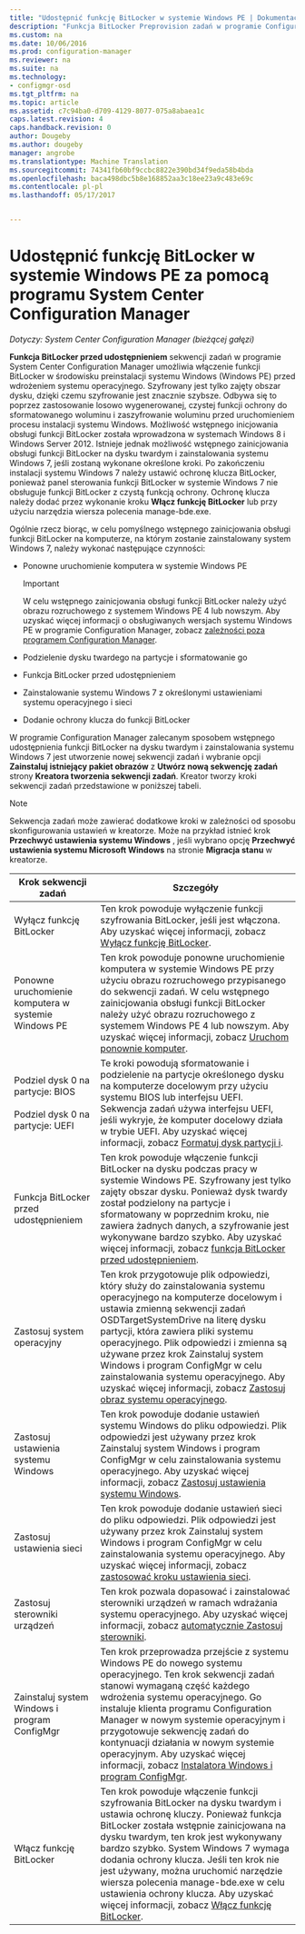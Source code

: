 ```yaml
---
title: "Udostępnić funkcję BitLocker w systemie Windows PE | Dokumentacja firmy Microsoft"
description: "Funkcja BitLocker Preprovision zadań w programie Configuration Manager włącza funkcję BitLocker w środowisku preinstalacji systemu Windows przed wdrożeniem systemu operacyjnego."
ms.custom: na
ms.date: 10/06/2016
ms.prod: configuration-manager
ms.reviewer: na
ms.suite: na
ms.technology:
- configmgr-osd
ms.tgt_pltfrm: na
ms.topic: article
ms.assetid: c7c94ba0-d709-4129-8077-075a8abaea1c
caps.latest.revision: 4
caps.handback.revision: 0
author: Dougeby
ms.author: dougeby
manager: angrobe
ms.translationtype: Machine Translation
ms.sourcegitcommit: 74341fb60bf9ccbc8822e390bd34f9eda58b4bda
ms.openlocfilehash: baca498dbc5b8e168852aa3c18ee23a9c483e69c
ms.contentlocale: pl-pl
ms.lasthandoff: 05/17/2017


---
```

# <a name="preprovision-bitlocker-in-windows-pe-with-system-center-configuration-manager"></a>Udostępnić funkcję BitLocker w systemie Windows PE za pomocą programu System Center Configuration Manager

*Dotyczy: System Center Configuration Manager (bieżącej gałęzi)*

**Funkcja BitLocker przed udostępnieniem** sekwencji zadań w programie System Center Configuration Manager umożliwia włączenie funkcji BitLocker w środowisku preinstalacji systemu Windows (Windows PE) przed wdrożeniem systemu operacyjnego. Szyfrowany jest tylko zajęty obszar dysku, dzięki czemu szyfrowanie jest znacznie szybsze. Odbywa się to poprzez zastosowanie losowo wygenerowanej, czystej funkcji ochrony do sformatowanego woluminu i zaszyfrowanie woluminu przed uruchomieniem procesu instalacji systemu Windows. Możliwość wstępnego inicjowania obsługi funkcji BitLocker została wprowadzona w systemach Windows 8 i Windows Server 2012. Istnieje jednak możliwość wstępnego zainicjowania obsługi funkcji BitLocker na dysku twardym i zainstalowania systemu Windows 7, jeśli zostaną wykonane określone kroki. Po zakończeniu instalacji systemu Windows 7 należy ustawić ochronę klucza BitLocker, ponieważ panel sterowania funkcji BitLocker w systemie Windows 7 nie obsługuje funkcji BitLocker z czystą funkcją ochrony. Ochronę klucza należy dodać przez wykonanie kroku **Włącz funkcję BitLocker** lub przy użyciu narzędzia wiersza polecenia manage-bde.exe.  

 Ogólnie rzecz biorąc, w celu pomyślnego wstępnego zainicjowania obsługi funkcji BitLocker na komputerze, na którym zostanie zainstalowany system Windows 7, należy wykonać następujące czynności:  

-   Ponowne uruchomienie komputera w systemie Windows PE  

    > [!IMPORTANT]  
    >  W celu wstępnego zainicjowania obsługi funkcji BitLocker należy użyć obrazu rozruchowego z systemem Windows PE 4 lub nowszym. Aby uzyskać więcej informacji o obsługiwanych wersjach systemu Windows PE w programie Configuration Manager, zobacz [zależności poza programem Configuration Manager](../plan-design/infrastructure-requirements-for-operating-system-deployment.md#BKMK_ExternalDependencies).  

-   Podzielenie dysku twardego na partycje i sformatowanie go  

-   Funkcja BitLocker przed udostępnieniem  

-   Zainstalowanie systemu Windows 7 z określonymi ustawieniami systemu operacyjnego i sieci  

-   Dodanie ochrony klucza do funkcji BitLocker  

 W programie Configuration Manager zalecanym sposobem wstępnego udostępnienia funkcji BitLocker na dysku twardym i zainstalowania systemu Windows 7 jest utworzenie nowej sekwencji zadań i wybranie opcji **Zainstaluj istniejący pakiet obrazów** z **Utwórz nową sekwencję zadań** strony **Kreatora tworzenia sekwencji zadań**. Kreator tworzy kroki sekwencji zadań przedstawione w poniższej tabeli.  

> [!NOTE]  
>  Sekwencja zadań może zawierać dodatkowe kroki w zależności od sposobu skonfigurowania ustawień w kreatorze. Może na przykład istnieć krok **Przechwyć ustawienia systemu Windows** , jeśli wybrano opcję **Przechwyć ustawienia systemu Microsoft Windows** na stronie **Migracja stanu** w kreatorze.  

|Krok sekwencji zadań|Szczegóły|  
|------------------------|-------------|  
|Wyłącz funkcję BitLocker|Ten krok powoduje wyłączenie funkcji szyfrowania BitLocker, jeśli jest włączona. Aby uzyskać więcej informacji, zobacz [Wyłącz funkcję BitLocker](../understand/task-sequence-steps.md#BKMK_DisableBitLocker).|  
|Ponowne uruchomienie komputera w systemie Windows PE|Ten krok powoduje ponowne uruchomienie komputera w systemie Windows PE przy użyciu obrazu rozruchowego przypisanego do sekwencji zadań. W celu wstępnego zainicjowania obsługi funkcji BitLocker należy użyć obrazu rozruchowego z systemem Windows PE 4 lub nowszym. Aby uzyskać więcej informacji, zobacz [Uruchom ponownie komputer](../understand/task-sequence-steps.md#BKMK_RestartComputer).|  
|Podziel dysk 0 na partycje: BIOS<br /><br /> Podziel dysk 0 na partycje: UEFI|Te kroki powodują sformatowanie i podzielenie na partycje określonego dysku na komputerze docelowym przy użyciu systemu BIOS lub interfejsu UEFI. Sekwencja zadań używa interfejsu UEFI, jeśli wykryje, że komputer docelowy działa w trybie UEFI. Aby uzyskać więcej informacji, zobacz [Formatuj dysk partycji i](../understand/task-sequence-steps.md#BKMK_FormatandPartitionDisk).|  
|Funkcja BitLocker przed udostępnieniem|Ten krok powoduje włączenie funkcji BitLocker na dysku podczas pracy w systemie Windows PE. Szyfrowany jest tylko zajęty obszar dysku. Ponieważ dysk twardy został podzielony na partycje i sformatowany w poprzednim kroku, nie zawiera żadnych danych, a szyfrowanie jest wykonywane bardzo szybko. Aby uzyskać więcej informacji, zobacz [funkcja BitLocker przed udostępnieniem](../understand/task-sequence-steps.md#BKMK_PreProvisionBitLocker).|  
|Zastosuj system operacyjny|Ten krok przygotowuje plik odpowiedzi, który służy do zainstalowania systemu operacyjnego na komputerze docelowym i ustawia zmienną sekwencji zadań OSDTargetSystemDrive na literę dysku partycji, która zawiera pliki systemu operacyjnego. Plik odpowiedzi i zmienna są używane przez krok Zainstaluj system Windows i program ConfigMgr w celu zainstalowania systemu operacyjnego. Aby uzyskać więcej informacji, zobacz [Zastosuj obraz systemu operacyjnego](../understand/task-sequence-steps.md#BKMK_ApplyOperatingSystemImage).|  
|Zastosuj ustawienia systemu Windows|Ten krok powoduje dodanie ustawień systemu Windows do pliku odpowiedzi. Plik odpowiedzi jest używany przez krok Zainstaluj system Windows i program ConfigMgr w celu zainstalowania systemu operacyjnego. Aby uzyskać więcej informacji, zobacz [Zastosuj ustawienia systemu Windows](../understand/task-sequence-steps.md#BKMK_ApplyWindowsSettings).|  
|Zastosuj ustawienia sieci|Ten krok powoduje dodanie ustawień sieci do pliku odpowiedzi. Plik odpowiedzi jest używany przez krok Zainstaluj system Windows i program ConfigMgr w celu zainstalowania systemu operacyjnego. Aby uzyskać więcej informacji, zobacz [zastosować kroku ustawienia sieci](../understand/task-sequence-steps.md#BKMK_ApplyNetworkSettings).|  
|Zastosuj sterowniki urządzeń|Ten krok pozwala dopasować i zainstalować sterowniki urządzeń w ramach wdrażania systemu operacyjnego. Aby uzyskać więcej informacji, zobacz [automatycznie Zastosuj sterowniki](../understand/task-sequence-steps.md#BKMK_AutoApplyDrivers).|  
|Zainstaluj system Windows i program ConfigMgr|Ten krok przeprowadza przejście z systemu Windows PE do nowego systemu operacyjnego. Ten krok sekwencji zadań stanowi wymaganą część każdego wdrożenia systemu operacyjnego. Go instaluje klienta programu Configuration Manager w nowym systemie operacyjnym i przygotowuje sekwencję zadań do kontynuacji działania w nowym systemie operacyjnym. Aby uzyskać więcej informacji, zobacz [Instalatora Windows i program ConfigMgr](../understand/task-sequence-steps.md#BKMK_SetupWindowsandConfigMgr).|  
|Włącz funkcję BitLocker|Ten krok powoduje włączenie funkcji szyfrowania BitLocker na dysku twardym i ustawia ochronę kluczy. Ponieważ funkcja BitLocker została wstępnie zainicjowana na dysku twardym, ten krok jest wykonywany bardzo szybko. System Windows 7 wymaga dodania ochrony klucza. Jeśli ten krok nie jest używany, można uruchomić narzędzie wiersza polecenia manage-bde.exe w celu ustawienia ochrony klucza. Aby uzyskać więcej informacji, zobacz [Włącz funkcję BitLocker](../understand/task-sequence-steps.md#BKMK_EnableBitLocker).|  

